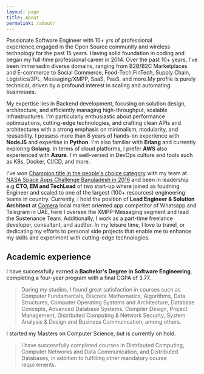 ```yaml
---
layout: page
title: About
permalink: /about/
---
```

Passionate Software Engineer with 10+ yrs of professional experience,engaged in the 
Open Source community and wireless technology for the past 15 years.
Having solid foundation in coding and began my full-time professional career in 2014.
Over the past 10+ years, I've been immersedin diverse domains, ranging from B2B/B2C Marketplaces
and E-commerce to Social Commerce, Food-Tech,FinTech, Supply Chain, Logistics/3PL, Messaging/XMPP,
SaaS, PaaS, and more.My profile is purely technical, driven by a profound interest in scaling and automating businesses.

My expertise lies in Backend development, focusing on solution design, architecture, and efficiently managing high-throughput, scalable infrastructures. I'm particularly enthusiastic about performance optimizations, cutting-edge technologies, and crafting clean APIs and architectures with a strong emphasis on minimalism, modularity, and reusability.
I possess more than 8 years of hands-on experience with **NodeJS** and expertise in **Python**.
I'm also familiar with **Erlang** and currently exploring **Golang**.
In terms of cloud platforms, I prefer **AWS** also experienced with **Azure**. I'm well-versed in DevOps culture and tools such as K8s, Docker, CI/CD, and more.

I've won [Champion title in the people's choice category](https://2016.spaceappschallenge.org/challenges/earth/earth-live/projects/agro-skylab-durbar) with my team at [NASA Space Apps Challenge Bangladesh in 2016](https://2016.spaceappschallenge.org/challenges/earth/earth-live/projects/agro-skylab-durbar) and been in leadership e.g **CTO, EM and TechLead** of two start-up where joined as foudning Engineer and scaled to one of the largest (100+ resources) engineering teams in country.
Currently, I hold the position of **Lead Engineer & Solution Architect** at [Comera](https://mycomera.com) local market oriented app competitor of Whatsapp and Telegram in UAE, here I oversee the XMPP-Messaging segment and lead the Sustenance Team. Additionally, I work as a part-time freelance developer, consultant, and auditor. 
In my leisure time, I love to travel, or dedicating my efforts to personal side projects that enable me to enhance my skills and experiment with cutting-edge technologies.

## Academic experience

I have successfully earned a **Bachelor's Degree in Software Engineering**, completing a four-year program with a final CGPA of 3.77.
> During my studies, I found great satisfaction in courses such as Computer Fundamentals, Discrete Mathematics, Algorithms, Data Structures, Computer Operating Systems and Architecture, Database Concepts, Advanced Database Systems, Compiler Design, Project Management, Distributed Computing & Network Security, System Analysis & Design and Business Communication, among others.

I started my Masters on Computer Science,  but is currently on hold. 
> I have successfully completed courses in Distributed Computing, Computer Networks and Data Communication, and Distributed Databases, in addition to fulfilling other mandatory course requirements.
